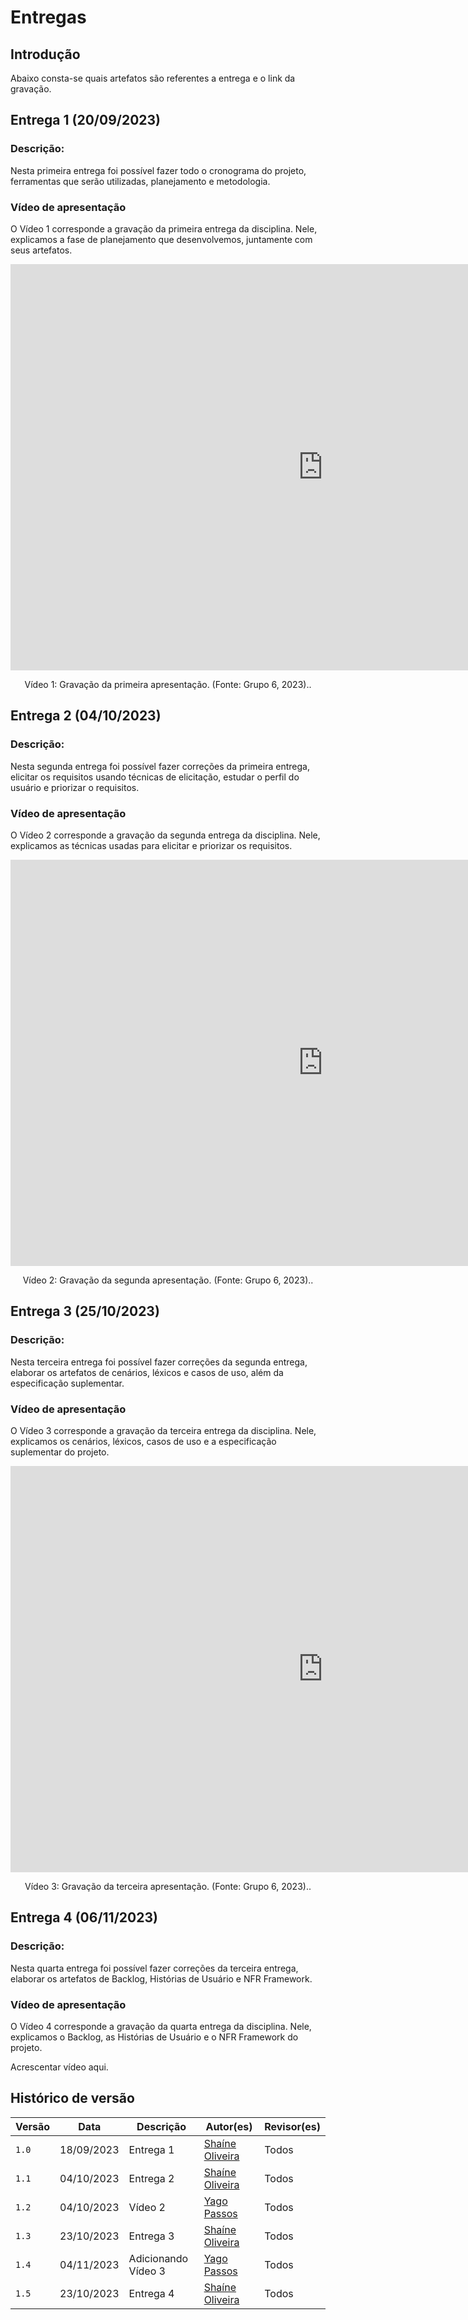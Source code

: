 # Entregas

## Introdução

 Abaixo consta-se quais artefatos são referentes a entrega e o link da gravação. 

## Entrega 1 (20/09/2023)
### Descrição: 
Nesta primeira entrega foi possível fazer todo o cronograma do projeto, ferramentas que serão utilizadas, planejamento e metodologia.

### Vídeo de apresentação
O Vídeo 1 corresponde a gravação da primeira entrega da disciplina. Nele, explicamos a fase de planejamento que desenvolvemos, juntamente com seus artefatos.

<iframe width="1000vw" height="650vh" src="https://www.youtube.com/embed/DsT5NLfh2j8" title="Entrega 1" frameborder="0" allow="accelerometer; autoplay; clipboard-write; encrypted-media; gyroscope; picture-in-picture" allowfullscreen=""></iframe>
<div style="text-align: center">
<p> Vídeo 1: Gravação da primeira apresentação. (Fonte: Grupo 6, 2023)..</p>
</div>

## Entrega 2 (04/10/2023)

### Descrição: 
Nesta segunda entrega foi possível fazer correções da primeira entrega, elicitar os requisitos usando técnicas de elicitação, estudar o perfil do usuário e priorizar o requisitos.

### Vídeo de apresentação
O Vídeo 2 corresponde a gravação da segunda entrega da disciplina. Nele, explicamos as técnicas usadas para elicitar e priorizar os requisitos.

<iframe width="1000vw" height="650vh" src="https://www.youtube.com/embed/UWR8LdWP37k" title="Entrega 2" frameborder="0" allow="accelerometer; autoplay; clipboard-write; encrypted-media; gyroscope; picture-in-picture" allowfullscreen=""></iframe>
<div style="text-align: center">
<p> Vídeo 2: Gravação da segunda apresentação. (Fonte: Grupo 6, 2023)..</p>
</div>


## Entrega 3 (25/10/2023)

### Descrição: 
Nesta terceira entrega foi possível fazer correções da segunda entrega, elaborar os artefatos de cenários, léxicos e casos de uso, além da especificação suplementar.

### Vídeo de apresentação
O Vídeo 3 corresponde a gravação da terceira entrega da disciplina. Nele, explicamos os cenários, léxicos, casos de uso e a especificação suplementar do projeto.


<iframe width="1000vw" height="650vh" src="https://www.youtube.com/embed/kDwwvS5LHeU" title="Entrega 3" frameborder="0" allow="accelerometer; autoplay; clipboard-write; encrypted-media; gyroscope; picture-in-picture" allowfullscreen=""></iframe>
<div style="text-align: center">
<p> Vídeo 3: Gravação da terceira apresentação. (Fonte: Grupo 6, 2023)..</p>
</div>


## Entrega 4 (06/11/2023)

### Descrição: 
Nesta quarta entrega foi possível fazer correções da terceira entrega, elaborar os artefatos de Backlog, Histórias de Usuário e NFR Framework.

### Vídeo de apresentação
O Vídeo 4 corresponde a gravação da quarta entrega da disciplina. Nele, explicamos o Backlog, as Histórias de Usuário e o NFR Framework do projeto.

Acrescentar vídeo aqui.



## Histórico de versão

| Versão | Data | Descrição| Autor(es)| Revisor(es)| 
|   --   |  --  |    --    |    --    |     --     |
| `1.0`|18/09/2023|Entrega 1| [Shaíne Oliveira](https://github.com/ShaineOliveira)| Todos |
| `1.1`|04/10/2023|Entrega 2| [Shaíne Oliveira](https://github.com/ShaineOliveira)| Todos |
| `1.2`|04/10/2023|Vídeo 2| [Yago Passos](https://github.com/yagompassos)| Todos |
| `1.3`|23/10/2023|Entrega 3| [Shaíne Oliveira](https://github.com/ShaineOliveira)| Todos |
| `1.4`|04/11/2023|Adicionando Vídeo 3| [Yago Passos](https://github.com/yagompassos)| Todos |
| `1.5`|23/10/2023|Entrega 4| [Shaíne Oliveira](https://github.com/ShaineOliveira)| Todos |